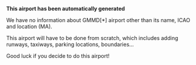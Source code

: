 **This airport has been automatically generated**

We have no information about GMMD[*] airport other than its name, ICAO and location (MA).

This airport will have to be done from scratch, which includes adding runways, taxiways, parking locations, boundaries...

Good luck if you decide to do this airport!
